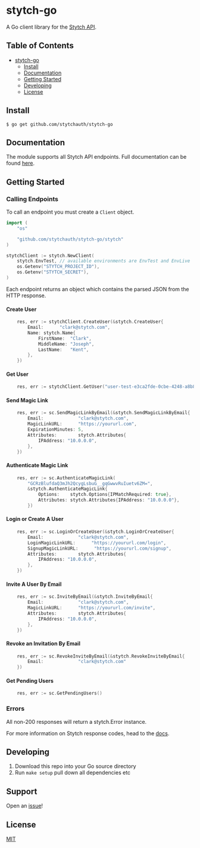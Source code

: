 # stytch-go

A Go client library for the [Stytch API](https://stytch.com/).

## Table of Contents

- [stytch-go](#stytch-go)
    * [Install](#install)
    * [Documentation](#documentation)
    * [Getting Started](#getting-started)
    * [Developing](#developing)
    * [License](#license)

## Install

```console
$ go get github.com/stytchauth/stytch-go
```

## Documentation

The module supports all Stytch API endpoints. Full documentation can be found [here](https://stytch.com/docs).

## Getting Started

### Calling Endpoints

To call an endpoint you must create a `Client` object.

```go
import (
    "os"

    "github.com/stytchauth/stytch-go/stytch"
)

stytchClient := stytch.NewClient(
    stytch.EnvTest, // available environments are EnvTest and EnvLive
    os.Getenv("STYTCH_PROJECT_ID"), 
    os.Getenv("STYTCH_SECRET"), 
)
```

Each endpoint returns an object which contains the parsed JSON from the HTTP response.

#### Create User
```go
    res, err := stytchClient.CreateUser(&stytch.CreateUser{
		Email:      "clark@stytch.com",
		Name: stytch.Name{
			FirstName:  "Clark",
			MiddleName: "Joseph",
			LastName:   "Kent",
		},
    })
```

#### Get User
```go
    res, err := stytchClient.GetUser("user-test-e3ca2fde-0cbe-4248-a8b8-b1dd68a4514d")
```

#### Send Magic Link
```go
    res, err := sc.SendMagicLinkByEmail(&stytch.SendMagicLinkByEmail{
		Email:             "clark@stytch.com",
		MagicLinkURL:      "https://yoururl.com",
		ExpirationMinutes: 5,
		Attributes:        stytch.Attributes{
			IPAddress: "10.0.0.0",
		},
    })
```

#### Authenticate Magic Link
```go
    res, err := sc.AuthenticateMagicLink(
		"GCRzBlufdaQ3mJh2QcygLsbuG__gqGwwvRuIuetv6ZM=",
		&stytch.AuthenticateMagicLink{
			Options:    stytch.Options{IPMatchRequired: true},
			Attributes: stytch.Attributes{IPAddress: "10.0.0.0"},
		})
```

#### Login or Create A User
```go
    res, err := sc.LoginOrCreateUser(&stytch.LoginOrCreateUser{
		Email:             "clark@stytch.com",
		LoginMagicLinkURL:      "https://yoururl.com/login",
        SignupMagicLinkURL:      "https://yoururl.com/signup",
		Attributes:        stytch.Attributes{
			IPAddress: "10.0.0.0",
		},
    })
```

#### Invite A User By Email
```go
    res, err := sc.InviteByEmail(&stytch.InviteByEmail{
		Email:             "clark@stytch.com",
		MagicLinkURL:      "https://yoururl.com/invite",
		Attributes:        stytch.Attributes{
			IPAddress: "10.0.0.0",
		},
    })
```

#### Revoke an Invitation By Email
```go
    res, err := sc.RevokeInviteByEmail(&stytch.RevokeInviteByEmail{
		Email:             "clark@stytch.com"
    })
```

#### Get Pending Users
```go
    res, err := sc.GetPendingUsers()
```

### Errors

All non-200 responses will return a stytch.Error instance.

For more information on Stytch response codes, head to the [docs](https://stytch.com/docs/api/errors).

## Developing

1. Download this repo into your Go source directory
2. Run `make setup` pull down all dependencies etc

## Support

Open an [issue](https://github.com/stytchauth/stytch-go/issues/new)!

## License

[MIT](LICENSE)
